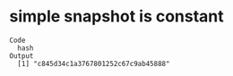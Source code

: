 # simple snapshot is constant

    Code
      hash
    Output
      [1] "c845d34c1a3767801252c67c9ab45888"

